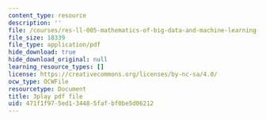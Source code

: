 ```yaml
---
content_type: resource
description: ''
file: /courses/res-ll-005-mathematics-of-big-data-and-machine-learning-january-iap-2020/471f1f975ed134485fafbf0be5d06212_WkYdi40yNwY.pdf
file_size: 18339
file_type: application/pdf
hide_download: true
hide_download_original: null
learning_resource_types: []
license: https://creativecommons.org/licenses/by-nc-sa/4.0/
ocw_type: OCWFile
resourcetype: Document
title: 3play pdf file
uid: 471f1f97-5ed1-3448-5faf-bf0be5d06212
---
```

